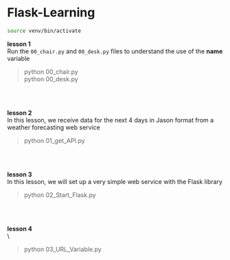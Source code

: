 # Flask-Learning

```bash
source venv/bin/activate
```

**lesson 1**\
Run the `00_chair.py` and `00_desk.py` files to understand the use of the __name__ variable
> python 00_chair.py<br />
> python 00_desk.py
<br />
<br />

**lesson 2**\
In this lesson, we receive data for the next 4 days in Jason format from a weather forecasting web service
> python 01_get_API.py
<br />
<br />

**lesson 3**\
In this lesson, we will set up a very simple web service with the Flask library
> python 02_Start_Flask.py
<br />
<br />

**lesson 4**\
\
> python 03_URL_Variable.py

